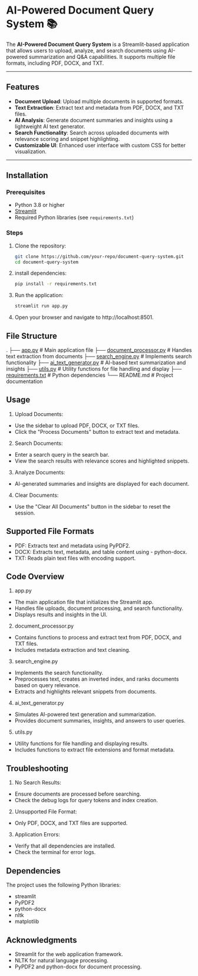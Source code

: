 # AI-Powered Document Query System 📚

The **AI-Powered Document Query System** is a Streamlit-based application that allows users to upload, analyze, and search documents using AI-powered summarization and Q&A capabilities. It supports multiple file formats, including PDF, DOCX, and TXT.

---

## Features

- **Document Upload**: Upload multiple documents in supported formats.
- **Text Extraction**: Extract text and metadata from PDF, DOCX, and TXT files.
- **AI Analysis**: Generate document summaries and insights using a lightweight AI text generator.
- **Search Functionality**: Search across uploaded documents with relevance scoring and snippet highlighting.
- **Customizable UI**: Enhanced user interface with custom CSS for better visualization.

---

## Installation

### Prerequisites
- Python 3.8 or higher
- [Streamlit](https://streamlit.io/)
- Required Python libraries (see `requirements.txt`)

### Steps
1. Clone the repository:
   ```bash
   git clone https://github.com/your-repo/document-query-system.git
   cd document-query-system

2. install dependencies:
   ```bash
   pip install -r requirements.txt

3. Run the application:
   ```bash
   streamlit run app.py

4. Open your browser and navigate to http://localhost:8501.

## File Structure

.
├── [app.py](http://_vscodecontentref_/0)                     # Main application file
├── [document_processor.py](http://_vscodecontentref_/1)      # Handles text extraction from documents
├── [search_engine.py](http://_vscodecontentref_/2)           # Implements search functionality
├── [ai_text_generator.py](http://_vscodecontentref_/3)       # AI-based text summarization and insights
├── [utils.py](http://_vscodecontentref_/4)                   # Utility functions for file handling and display
├── [requirements.txt](http://_vscodecontentref_/5)           # Python dependencies
└── README.md                  # Project documentation

## Usage

1. Upload Documents:

- Use the sidebar to upload PDF, DOCX, or TXT files.
- Click the "Process Documents" button to extract text and metadata.

2. Search Documents:

- Enter a search query in the search bar.
- View the search results with relevance scores and   highlighted snippets.

3. Analyze Documents:

- AI-generated summaries and insights are displayed for each document.
4. Clear Documents:

- Use the "Clear All Documents" button in the sidebar to reset the session.

## Supported File Formats

- PDF: Extracts text and metadata using PyPDF2.
- DOCX: Extracts text, metadata, and table content using - python-docx.
- TXT: Reads plain text files with encoding support.

## Code Overview

1. app.py

- The main application file that initializes the Streamlit app.
- Handles file uploads, document processing, and search functionality.
- Displays results and insights in the UI.

2. document_processor.py

- Contains functions to process and extract text from PDF, DOCX, and TXT files.
- Includes metadata extraction and text cleaning.

3. search_engine.py

- Implements the search functionality.
- Preprocesses text, creates an inverted index, and ranks documents based on query relevance.
- Extracts and highlights relevant snippets from documents.

4. ai_text_generator.py

- Simulates AI-powered text generation and summarization.
- Provides document summaries, insights, and answers to user queries.

5. utils.py
- Utility functions for file handling and displaying results.
- Includes functions to extract file extensions and format metadata.

## Troubleshooting

1. No Search Results:

- Ensure documents are processed before searching.
- Check the debug logs for query tokens and index creation.

2. Unsupported File Format:

- Only PDF, DOCX, and TXT files are supported.

3. Application Errors:

- Verify that all dependencies are installed.
- Check the terminal for error logs.

## Dependencies

The project uses the following Python libraries:

- streamlit
- PyPDF2
- python-docx
- nltk
- matplotlib


## Acknowledgments

- Streamlit for the web application framework.
- NLTK for natural language processing.
- PyPDF2 and python-docx for document processing.

